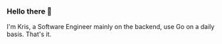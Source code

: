 ### Hello there 👋

I'm Kris, a Software Engineer mainly on the backend, use Go on a daily basis. That's it.
